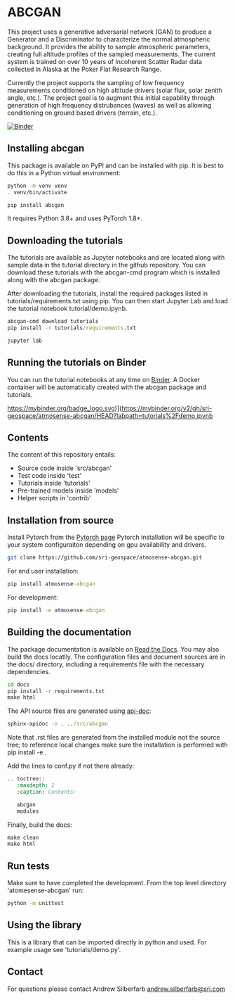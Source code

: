# ABCGAN

This project uses a generative adversarial network (GAN) to produce a Generator and a Discriminator to characterize the normal atmospheric background. It provides the ability to sample atmospheric parameters, creating full altitude profiles of the sampled measurements. The current system is trained on over 10 years of Incoherent Scatter Radar data collected in Alaska at the Poker Flat Research Range.

Currently the project supports the sampling of low frequency measurements conditioned on high altitude drivers (solar flux, solar zenith angle, etc.). The project goal is to augment this initial capability through generation of high frequency distrubances (waves) as well as allowing conditioning on ground based drivers (terrain, etc.).

[![Binder](https://mybinder.org/badge_logo.svg)](https://mybinder.org/v2/gh/sri-geospace/atmosense-abcgan/HEAD?labpath=tutorials%2Fdemo.ipynb)

## Installing abcgan

This package is available on PyPI and can be installed with pip. It is
best to do this in a Python virtual environment:

```bash
python -m venv venv
. venv/bin/activate

pip install abcgan
```

It requires Python 3.8+ and uses PyTorch 1.8+.

## Downloading the tutorials

The tutorials are available as Jupyter notebooks and are located along
with sample data in the tutorial directory in the github repository.
You can download these tutorials with the abcgan-cmd program which is
installed along with the abcgan package.

After downloading the tutorials, install the required packages listed
in tutorials/requirements.txt using pip.  You can then start Jupyter Lab
and load the tutorial notebook tutorial/demo.ipynb.

```cmd
abcgan-cmd download tutorials
pip install -r tutorials/requirements.txt

jupyter lab 
```
## Running the tutorials on Binder

You can run the tutorial notebooks at any time on [Binder](https://mybinder.org/v2/gh/sri-geospace/atmosense-abcgan/HEAD?labpath=tutorials%2Fdemo.ipynb). A Docker container will be automatically created with the abcgan package and tutorials.

https://mybinder.org/badge_logo.svg)](https://mybinder.org/v2/gh/sri-geospace/atmosense-abcgan/HEAD?labpath=tutorials%2Fdemo.ipynb

## Contents

The content of this repository entails:

* Source code inside 'src/abcgan'
* Test code inside 'test'
* Tutorials inside 'tutorials'
* Pre-trained models inside 'models'
* Helper scripts in 'contrib'

## Installation from source

Install Pytorch from the [Pytorch page](https://pytorch.org/get-started/locally/)
Pytorch installation will be specific to your system configuraiton depending on gpu availability and drivers.

```bash
git clone https://github.com/sri-geospace/atmosense-abcgan.git
```

For end user installation:
```cmd
pip install atmosense-abcgan 
```

For development:
```cmd
pip install -e atmosense-abcgan 
```

## Building the documentation 

The package documentation is available on [Read the Docs](https://github.com/valentic/atmosense-abcgan). You may also build the docs locatlly. The configuration files and document sources are in the docs/ directory, including a requirements file with the necessary dependencies. 

```cmd
cd docs
pip install -r requirements.txt
make html
```

The API source files are generated using [api-doc](https://www.sphinx-doc.org/en/master/man/sphinx-apidoc.html):
```cmd
sphinx-apidoc -o . ../src/abcgan
```
Note that .rst files are generated from the installed module not the source tree; to reference local changes make sure the installation is performed with pip install -e .

Add the lines to conf.py if not there already:
```cmd 
.. toctree::
   :maxdepth: 2
   :caption: Contents:

   abcgan
   modules
```
Finally, build the docs:
```cmd
make clean
make html
```

## Run tests

Make sure to have completed the development. From the top level directory 'atomesense-abcgan' run:

```bash
python -m unittest
```

## Using the library

This is a library that can be imported directly in python and used. For example usage see 'tutorials/demo.py'.

## Contact

For questions please contact Andrew Silberfarb <andrew.silberfarb@sri.com>
